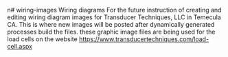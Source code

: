 n# wiring-images
Wiring diagrams
For the future instruction of creating and editing wiring diagram images for Transducer Techniques, LLC in Temecula CA.
This is where new images will be posted after dynamically generated processes build the files.
these graphic image files are being used for the load cells on the website https://www.transducertechniques.com/load-cell.aspx
